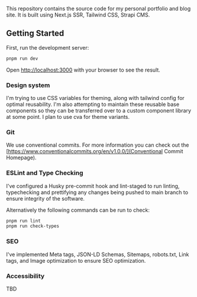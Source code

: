 This repository contains the source code for my personal portfolio and blog site. It is built using Next.js SSR, Tailwind CSS, Strapi CMS.

## Getting Started

First, run the development server:

```bash
pnpm run dev
```

Open [http://localhost:3000](http://localhost:3000) with your browser to see the result.

### Design system

I'm trying to use CSS variables for theming, along with tailwind config for optimal reusability. I'm also attempting to maintain these reusable base components so they can be transferred over to a custom component library at some point. I plan to use cva for theme variants.

### Git

We use conventional commits. For more information you can check out the [https://www.conventionalcommits.org/en/v1.0.0/](Conventional Commit Homepage).

### ESLint and Type Checking

I've configured a Husky pre-commit hook and lint-staged to run linting, typechecking and prettifying any changes being pushed to main branch to ensure integrity of the software.

Alternatively the following commands can be run to check:

```bash
pnpm run lint
pnpm run check-types
```

### SEO

I've implemented Meta tags, JSON-LD Schemas, Sitemaps, robots.txt, Link tags, and Image optimization to ensure SEO optimization.

### Accessibility

TBD
